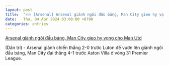 ```yaml
---
layout: post
title:  "🔥🔥 [Arsenal] Arsenal giành ngôi đầu bảng, Man City gieo hy vọng cho Man Utd"
date:   Thu, 04 Apr 2024 03:00:00 +0700
categories: entries
---
```

[Arsenal giành ngôi đầu bảng, Man City gieo hy vọng cho Man Utd](https://dantri.com.vn/the-thao/arsenal-gianh-ngoi-dau-bang-man-city-gieo-hy-vong-cho-man-utd-20240404055338742.htm)

(Dân trí) - Arsenal giành chiến thắng 2-0 trước Luton để vươn lên giành ngôi đầu bảng, Man City đại thắng 4-1 trước Aston Villa ở vòng 31 Premier League.

